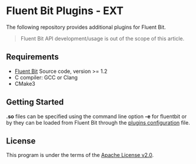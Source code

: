 # Fluent Bit Plugins - EXT

The following repository provides additional plugins for Fluent Bit.

>  Fluent Bit API development/usage is out of the scope of this article.

## Requirements

- [Fluent Bit](https://fluentbit.io) Source code, version >= 1.2
- C compiler: GCC or Clang
- CMake3

## Getting Started


 __.so__ files can be specified using the command line option __-e__ for fluentbit or by they can be loaded from Fluent Bit through the [plugins configuration](https://github.com/fluent/fluent-bit/blob/master/conf/plugins.conf) file.

## License

This program is under the terms of the [Apache License v2.0](http://www.apache.org/licenses/LICENSE-2.0).
